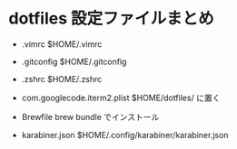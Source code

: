 # dotfiles 設定ファイルまとめ

* .vimrc
$HOME/.vimrc

* .gitconfig
$HOME/.gitconfig

* .zshrc
$HOME/.zshrc

* com.googlecode.iterm2.plist
$HOME/dotfiles/ に置く

* Brewfile
brew bundle でインストール

* karabiner.json
$HOME/.config/karabiner/karabiner.json